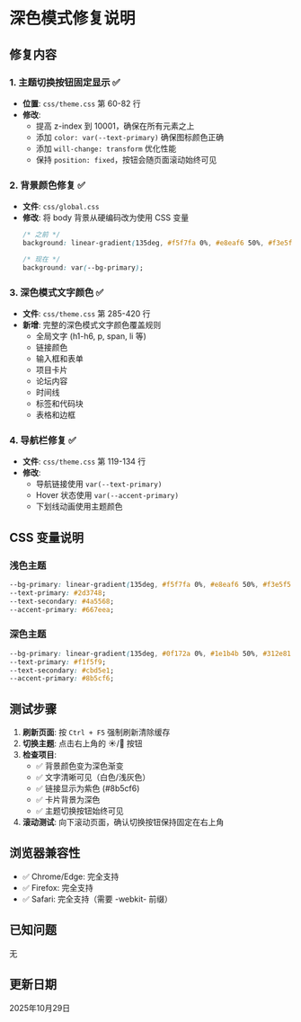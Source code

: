 # 深色模式修复说明

## 修复内容

### 1. 主题切换按钮固定显示 ✅
- **位置**: `css/theme.css` 第 60-82 行
- **修改**:
  - 提高 z-index 到 10001，确保在所有元素之上
  - 添加 `color: var(--text-primary)` 确保图标颜色正确
  - 添加 `will-change: transform` 优化性能
  - 保持 `position: fixed`，按钮会随页面滚动始终可见

### 2. 背景颜色修复 ✅
- **文件**: `css/global.css`
- **修改**: 将 body 背景从硬编码改为使用 CSS 变量
  ```css
  /* 之前 */
  background: linear-gradient(135deg, #f5f7fa 0%, #e8eaf6 50%, #f3e5f5 100%);
  
  /* 现在 */
  background: var(--bg-primary);
  ```

### 3. 深色模式文字颜色 ✅
- **文件**: `css/theme.css` 第 285-420 行
- **新增**: 完整的深色模式文字颜色覆盖规则
  - 全局文字 (h1-h6, p, span, li 等)
  - 链接颜色
  - 输入框和表单
  - 项目卡片
  - 论坛内容
  - 时间线
  - 标签和代码块
  - 表格和边框

### 4. 导航栏修复 ✅
- **文件**: `css/theme.css` 第 119-134 行
- **修改**: 
  - 导航链接使用 `var(--text-primary)`
  - Hover 状态使用 `var(--accent-primary)`
  - 下划线动画使用主题颜色

## CSS 变量说明

### 浅色主题
```css
--bg-primary: linear-gradient(135deg, #f5f7fa 0%, #e8eaf6 50%, #f3e5f5 100%);
--text-primary: #2d3748;
--text-secondary: #4a5568;
--accent-primary: #667eea;
```

### 深色主题
```css
--bg-primary: linear-gradient(135deg, #0f172a 0%, #1e1b4b 50%, #312e81 100%);
--text-primary: #f1f5f9;
--text-secondary: #cbd5e1;
--accent-primary: #8b5cf6;
```

## 测试步骤

1. **刷新页面**: 按 `Ctrl + F5` 强制刷新清除缓存
2. **切换主题**: 点击右上角的 ☀️/🌙 按钮
3. **检查项目**:
   - ✅ 背景颜色变为深色渐变
   - ✅ 文字清晰可见（白色/浅灰色）
   - ✅ 链接显示为紫色 (#8b5cf6)
   - ✅ 卡片背景为深色
   - ✅ 主题切换按钮始终可见
4. **滚动测试**: 向下滚动页面，确认切换按钮保持固定在右上角

## 浏览器兼容性

- ✅ Chrome/Edge: 完全支持
- ✅ Firefox: 完全支持
- ✅ Safari: 完全支持（需要 -webkit- 前缀）

## 已知问题

无

## 更新日期

2025年10月29日

